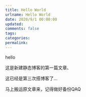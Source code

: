 ```yaml
---
title: Hello World
urlname: Hello World
date: 2020/9/1 00:00:00
updated: 
comments: false
tags:
categories: 
permalink: 
---
```

hello

<!--more-->

这是新建静态博客的第一篇文章、

这已经是第三次搭博客了...

马上搬运原文章来，记得做好备份QAQ

